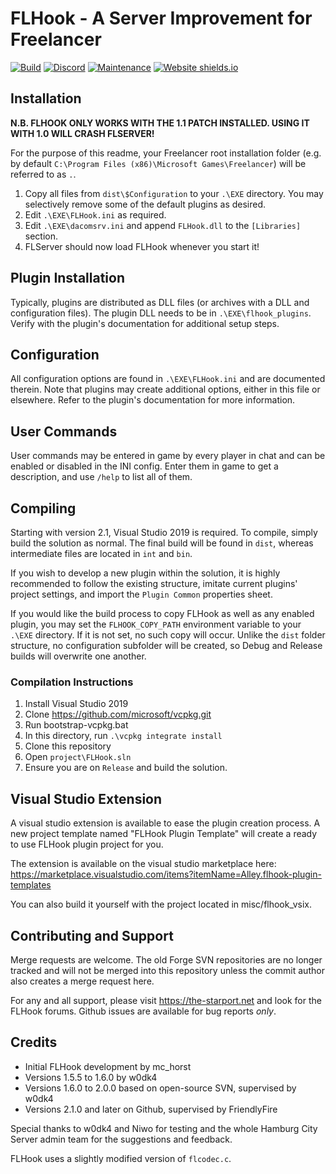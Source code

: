 # FLHook - A Server Improvement for Freelancer
[![Build](https://github.com/fl-devs/FLHook/actions/workflows/release.yml/badge.svg)](https://github.com/fl-devs/FLHook/releases/latest/download/Release.zip) [![Discord](https://badgen.net/badge/icon/discord?icon=discord&label)](https://discord.com/invite/c6wtsBk) [![Maintenance](https://img.shields.io/badge/Maintained%3F-yes-green.svg)](https://github.com/fl-devs/FLHook/graphs/commit-activity) [![Website shields.io](https://img.shields.io/website-up-down-green-red/http/shields.io.svg)](https://the-starport.net/)


## Installation
**N.B. FLHOOK ONLY WORKS WITH THE 1.1 PATCH INSTALLED. USING IT WITH 1.0 WILL CRASH FLSERVER!**

For the purpose of this readme, your Freelancer root installation folder (e.g. by default `C:\Program Files (x86)\Microsoft Games\Freelancer`) will be referred to as `.`.

1. Copy all files from `dist\$Configuration` to your `.\EXE` directory. You may selectively remove some of the default plugins as desired.
2. Edit `.\EXE\FLHook.ini` as required.
3. Edit `.\EXE\dacomsrv.ini` and append `FLHook.dll` to the `[Libraries]` section.
4. FLServer should now load FLHook whenever you start it!

## Plugin Installation

Typically, plugins are distributed as DLL files (or archives with a DLL and configuration files).
The plugin DLL needs to be in `.\EXE\flhook_plugins`. Verify with the plugin's documentation for additional setup steps.

## Configuration

All configuration options are found in `.\EXE\FLHook.ini` and are documented therein. Note that plugins may create additional options, either in this file or elsewhere. Refer to the plugin's documentation for more information.

## User Commands

User commands may be entered in game by every player in chat and can be enabled or disabled in the INI config. Enter them in game to get a description, and use `/help` to list all of them.

## Compiling

Starting with version 2.1, Visual Studio 2019 is required. To compile, simply build the solution as normal. The final build will be found in `dist`, whereas intermediate files are located in `int` and `bin`.

If you wish to develop a new plugin within the solution, it is highly recommended to follow the existing structure, imitate current plugins' project settings, and import the `Plugin Common` properties sheet.

If you would like the build process to copy FLHook as well as any enabled plugin, you may set the `FLHOOK_COPY_PATH` environment variable to your `.\EXE` directory. If it is not set, no such copy will occur. Unlike the `dist` folder structure, no configuration subfolder will be created, so Debug and Release builds will overwrite one another.

### Compilation Instructions

1. Install Visual Studio 2019
2. Clone https://github.com/microsoft/vcpkg.git
3. Run bootstrap-vcpkg.bat
4. In this directory, run `.\vcpkg integrate install`
5. Clone this repository
6. Open `project\FLHook.sln`
7. Ensure you are on `Release` and build the solution.

## Visual Studio Extension

A visual studio extension is available to ease the plugin creation process. A new project template named "FLHook Plugin Template" will create a ready to use FLHook plugin project for you.

The extension is available on the visual studio marketplace here: https://marketplace.visualstudio.com/items?itemName=Alley.flhook-plugin-templates

You can also build it yourself with the project located in misc/flhook_vsix.

## Contributing and Support

Merge requests are welcome. The old Forge SVN repositories are no longer tracked and will not be merged into this repository unless the commit author also creates a merge request here.

For any and all support, please visit https://the-starport.net and look for the FLHook forums. Github issues are available for bug reports *only*.

## Credits

* Initial FLHook development by mc_horst
* Versions 1.5.5 to 1.6.0 by w0dk4
* Versions 1.6.0 to 2.0.0 based on open-source SVN, supervised by w0dk4
* Versions 2.1.0 and later on Github, supervised by FriendlyFire

Special thanks to w0dk4 and Niwo for testing and the whole Hamburg City Server admin team for the suggestions and feedback.

FLHook uses a slightly modified version of `flcodec.c`.
